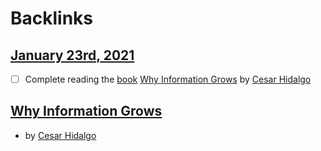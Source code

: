 
# Backlinks
## [January 23rd, 2021](<January 23rd, 2021.md>)
- [ ] Complete reading the [book]([Books](<Books.md>)) [Why Information Grows](<Why Information Grows.md>) by [Cesar Hidalgo](<Cesar Hidalgo.md>)

## [Why Information Grows](<Why Information Grows.md>)
- by [Cesar Hidalgo](<Cesar Hidalgo.md>)

